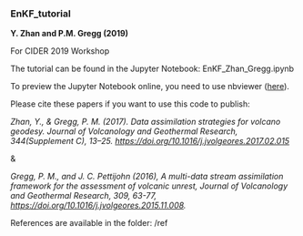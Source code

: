 ### EnKF_tutorial

__Y. Zhan and P.M. Gregg (2019)__

For CIDER 2019 Workshop


The tutorial can be found in the Jupyter Notebook: EnKF_Zhan_Gregg.ipynb

To preview the Jupyter Notebook online, you need to use nbviewer ([here](https://nbviewer.jupyter.org/github/geoyanzhan3/EnKF_tutorial/blob/master/ZhanGregg_EnKFTutorial_Frontiers2019.ipynb)).

Please cite these papers if you want to use this code to publish:

*Zhan, Y., & Gregg, P. M. (2017). Data assimilation strategies for volcano geodesy. Journal of Volcanology and Geothermal Research, 344(Supplement C), 13–25. https://doi.org/10.1016/j.jvolgeores.2017.02.015*

&

*Gregg, P. M., and J. C. Pettijohn (2016), A multi-data stream assimilation framework for the assessment of volcanic unrest, Journal of Volcanology and Geothermal Research, 309, 63-77, https://doi.org/10.1016/j.jvolgeores.2015.11.008.*


References are available in the folder: /ref

